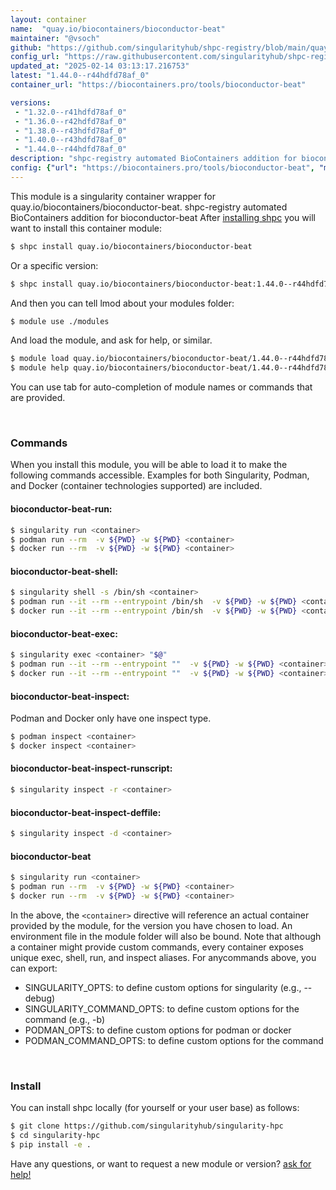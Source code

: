 ```yaml
---
layout: container
name:  "quay.io/biocontainers/bioconductor-beat"
maintainer: "@vsoch"
github: "https://github.com/singularityhub/shpc-registry/blob/main/quay.io/biocontainers/bioconductor-beat/container.yaml"
config_url: "https://raw.githubusercontent.com/singularityhub/shpc-registry/main/quay.io/biocontainers/bioconductor-beat/container.yaml"
updated_at: "2025-02-14 03:13:17.216753"
latest: "1.44.0--r44hdfd78af_0"
container_url: "https://biocontainers.pro/tools/bioconductor-beat"

versions:
 - "1.32.0--r41hdfd78af_0"
 - "1.36.0--r42hdfd78af_0"
 - "1.38.0--r43hdfd78af_0"
 - "1.40.0--r43hdfd78af_0"
 - "1.44.0--r44hdfd78af_0"
description: "shpc-registry automated BioContainers addition for bioconductor-beat"
config: {"url": "https://biocontainers.pro/tools/bioconductor-beat", "maintainer": "@vsoch", "description": "shpc-registry automated BioContainers addition for bioconductor-beat", "latest": {"1.44.0--r44hdfd78af_0": "sha256:fed8e8847564292ffcd1bb816c6a498bbf48f9935d4f83280f4d14e5274d3f1d"}, "tags": {"1.32.0--r41hdfd78af_0": "sha256:e5159a2671fe112ac661cd9f37dabf6606a4c1db6f4944adbb812b636fbcc173", "1.36.0--r42hdfd78af_0": "sha256:294dd532404186773d682f97fea71c1e9bf9459dc7aa99fb218b6ab53467d7d8", "1.38.0--r43hdfd78af_0": "sha256:6ed60b8cca4fa6c1950baf9177aceb6941979650b5317dd5f6511844087d0b65", "1.40.0--r43hdfd78af_0": "sha256:f76df35df86af0d38b7094310e12660c0192817a8b21661f76a5dd360a10ef3e", "1.44.0--r44hdfd78af_0": "sha256:fed8e8847564292ffcd1bb816c6a498bbf48f9935d4f83280f4d14e5274d3f1d"}, "docker": "quay.io/biocontainers/bioconductor-beat"}
---
```


This module is a singularity container wrapper for quay.io/biocontainers/bioconductor-beat.
shpc-registry automated BioContainers addition for bioconductor-beat
After [installing shpc](#install) you will want to install this container module:


```bash
$ shpc install quay.io/biocontainers/bioconductor-beat
```

Or a specific version:

```bash
$ shpc install quay.io/biocontainers/bioconductor-beat:1.44.0--r44hdfd78af_0
```

And then you can tell lmod about your modules folder:

```bash
$ module use ./modules
```

And load the module, and ask for help, or similar.

```bash
$ module load quay.io/biocontainers/bioconductor-beat/1.44.0--r44hdfd78af_0
$ module help quay.io/biocontainers/bioconductor-beat/1.44.0--r44hdfd78af_0
```

You can use tab for auto-completion of module names or commands that are provided.

<br>

### Commands

When you install this module, you will be able to load it to make the following commands accessible.
Examples for both Singularity, Podman, and Docker (container technologies supported) are included.

#### bioconductor-beat-run:

```bash
$ singularity run <container>
$ podman run --rm  -v ${PWD} -w ${PWD} <container>
$ docker run --rm  -v ${PWD} -w ${PWD} <container>
```

#### bioconductor-beat-shell:

```bash
$ singularity shell -s /bin/sh <container>
$ podman run --it --rm --entrypoint /bin/sh  -v ${PWD} -w ${PWD} <container>
$ docker run --it --rm --entrypoint /bin/sh  -v ${PWD} -w ${PWD} <container>
```

#### bioconductor-beat-exec:

```bash
$ singularity exec <container> "$@"
$ podman run --it --rm --entrypoint ""  -v ${PWD} -w ${PWD} <container> "$@"
$ docker run --it --rm --entrypoint ""  -v ${PWD} -w ${PWD} <container> "$@"
```

#### bioconductor-beat-inspect:

Podman and Docker only have one inspect type.

```bash
$ podman inspect <container>
$ docker inspect <container>
```

#### bioconductor-beat-inspect-runscript:

```bash
$ singularity inspect -r <container>
```

#### bioconductor-beat-inspect-deffile:

```bash
$ singularity inspect -d <container>
```



#### bioconductor-beat

```bash
$ singularity run <container>
$ podman run --rm  -v ${PWD} -w ${PWD} <container>
$ docker run --rm  -v ${PWD} -w ${PWD} <container>
```


In the above, the `<container>` directive will reference an actual container provided
by the module, for the version you have chosen to load. An environment file in the
module folder will also be bound. Note that although a container
might provide custom commands, every container exposes unique exec, shell, run, and
inspect aliases. For anycommands above, you can export:

 - SINGULARITY_OPTS: to define custom options for singularity (e.g., --debug)
 - SINGULARITY_COMMAND_OPTS: to define custom options for the command (e.g., -b)
 - PODMAN_OPTS: to define custom options for podman or docker
 - PODMAN_COMMAND_OPTS: to define custom options for the command

<br>

### Install

You can install shpc locally (for yourself or your user base) as follows:

```bash
$ git clone https://github.com/singularityhub/singularity-hpc
$ cd singularity-hpc
$ pip install -e .
```

Have any questions, or want to request a new module or version? [ask for help!](https://github.com/singularityhub/singularity-hpc/issues)